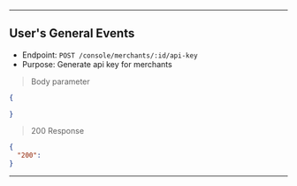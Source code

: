 
----------------------------------------------------------------------------------
## User's General Events
* Endpoint: `POST /console/merchants/:id/api-key`
* Purpose: Generate api key for merchants

> Body parameter

```json
{
  
}
```
> 200 Response

```json
{
  "200":
}
```
----------------------------------------------------------------------------------